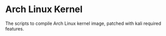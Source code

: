 Arch Linux Kernel
=================

The scripts to compile Arch Linux kernel image,
patched with kali required features.
